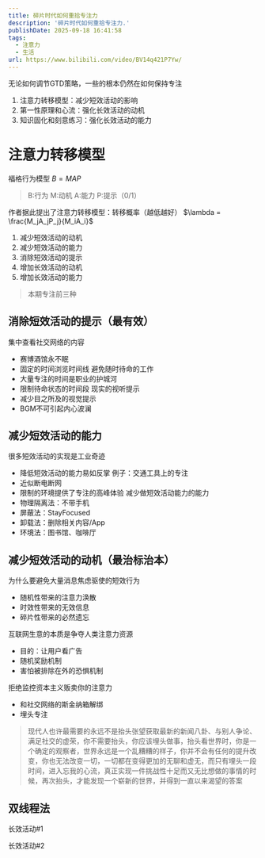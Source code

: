```yaml
---
title: 碎片时代如何重拾专注力
description: '碎片时代如何重拾专注力.'
publishDate: 2025-09-18 16:41:58
tags:
  - 注意力
  - 生活
url: https://www.bilibili.com/video/BV14q421P7Yw/
---
```


无论如何调节GTD策略，一些的根本仍然在如何保持专注

1. 注意力转移模型：减少短效活动的影响
2. 第一性原理和心流：强化长效活动的动机
3. 知识固化和刻意练习：强化长效活动的能力

# 注意力转移模型

福格行为模型
$B = MAP$
> B:行为 M:动机 A:能力 P:提示（0/1）

作者据此提出了注意力转移模型：转移概率（越低越好）
$\lambda = \frac{M_jA_jP_j}{M_iA_i}$

1. 减少短效活动的动机
2. 减少短效活动的能力
3. 消除短效活动的提示
4. 增加长效活动的动机
5. 增加长效活动的能力
> 本期专注前三种

## 消除短效活动的提示（最有效）

集中查看社交网络的内容
- 赛博酒馆永不眠
- 固定的时间浏览时间线
避免随时待命的工作
- 大量专注的时间是职业的护城河
- 限制待命状态的时间段
现实的视听提示
- 减少目之所及的视觉提示
- BGM不可引起内心波澜

## 减少短效活动的能力

很多短效活动的实现是工业奇迹
- 降低短效活动的能力易如反掌
例子：交通工具上的专注
- 近似断电断网
- 限制的环境提供了专注的高峰体验
减少做短效活动能力的能力
- 物理隔离法：不带手机
- 屏蔽法：StayFocused
- 卸载法：删除相关内容/App
- 环境法：图书馆、咖啡厅

## 减少短效活动的动机（最治标治本）

为什么要避免大量消息焦虑驱使的短效行为
- 随机性带来的注意力涣散
- 时效性带来的无效信息
- 碎片性带来的必然遗忘

互联网生意的本质是争夺人类注意力资源
- 目的：让用户看广告
- 随机奖励机制
- 害怕被排除在外的恐惧机制

拒绝监控资本主义贩卖你的注意力
- 和社交网络的斯金纳箱解绑
- 埋头专注

> 现代人也许最需要的永远不是抬头张望获取最新的新闻八卦、与别人争论、满足社交的虚荣，你不需要抬头，你应该埋头做事，抬头看世界时，你是一个确定的观察者，世界永远是一个乱糟糟的样子，你并不会有任何的提升改变，你也无法改变一切，一切都在变得更加的无聊和虚无，而只有埋头一段时间，进入忘我的心流，真正实现一件挑战性十足而又无比想做的事情的时候，再次抬头，才能发现一个崭新的世界，并得到一直以来渴望的答案

## 双线程法

长效活动#1

长效活动#2